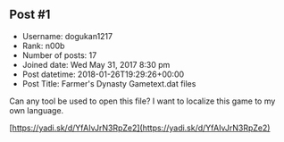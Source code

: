 ## Post #1
- Username: dogukan1217
- Rank: n00b
- Number of posts: 17
- Joined date: Wed May 31, 2017 8:30 pm
- Post datetime: 2018-01-26T19:29:26+00:00
- Post Title: Farmer's Dynasty Gametext.dat files

Can any tool be used to open this file? I want to localize this game to my own language.

[https://yadi.sk/d/YfAIvJrN3RpZe2](https://yadi.sk/d/YfAIvJrN3RpZe2)
